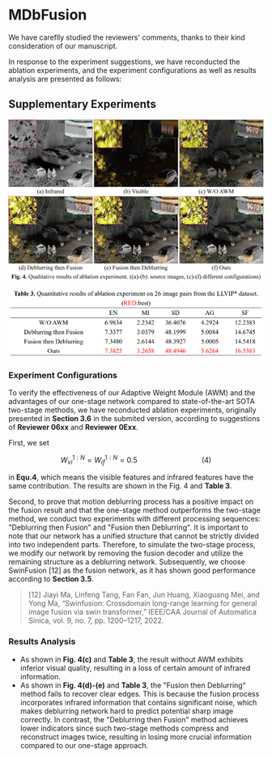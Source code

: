 # MDbFusion

We have careflly studied the reviewers' comments, thanks to their kind consideration of our manuscript.

In response to the experiment suggestions, we have reconducted the ablation experiments, and the experiment configurations as well as results analysis are presented as follows:

## Supplementary Experiments

<div align="center">
  
  ![Qualitative Result](https://github.com/TakeMeOff/MDbFusion/blob/main/fig/Qualitative%20Experiment.png)

</div>

<div align="center">
  
  ![Quantitative Result](https://github.com/TakeMeOff/MDbFusion/blob/main/fig/Quantitative%20Experiment.png)

</div>

### Experiment Configurations

To verify the effectiveness of our Adaptive Weight Module (AWM) and the advantages of our one-stage network compared to state-of-the-art SOTA two-stage methods, we have reconducted ablation experiments, originally presented in **Section 3.6** in the submited version, according to suggestions of **Reviewer 06xx** and **Reviewer 0Exx**.

First, we set&#x20;

```math
W_{vi}^{1:N} = W_{if}^{1:N} = 0.5 \qquad\qquad\qquad\qquad(4)
```

in **Equ.4**, which means the visible features and infrared features have the same contribution. The results are shown in the Fig. 4 and **Table 3**.

Second, to prove that motion deblurring process has a positive impact on the fusion result and that the one-stage method outperforms the two-stage method, we conduct two experiments with different processing sequences:  "Deblurring then Fusion" and "Fusion then Deblurring". It is important to note that our network has a unified structure that cannot be strictly divided into two independent parts. Therefore, to simulate the two-stage process, we modify our network by removing the fusion decoder and utilize the remaining structure as a deblurring network. Subsequently, we choose SwinFusion \[12] as the fusion network, as it has shown good performance according to **Section 3.5**.&#x20;

> \[12] Jiayi Ma, Linfeng Tang, Fan Fan, Jun Huang, Xiaoguang Mei, and Yong Ma, “Swinfusion: Crossdomain long-range learning for general image fusion via swin transformer,” IEEE/CAA Journal of Automatica Sinica, vol. 9, no. 7, pp. 1200–1217, 2022.

### Results Analysis

*   As shown in **Fig. 4(c)** and **Table 3**, the result without AWM exhibits inferior visual quality, resulting in a loss of certain amount of infrared information.
*   As shown in **Fig. 4(d)-(e)** and **Table 3**, the "Fusion then Deblurring" method fails to recover clear edges. This is because the fusion process incorporates infrared information that contains significant noise, which makes deblurring network hard to predict potential sharp image correctly. In contrast, the "Deblurring then Fusion" method achieves lower indicators since such two-stage methods compress and reconstruct images twice, resulting in losing more crucial information compared to our one-stage approach.

